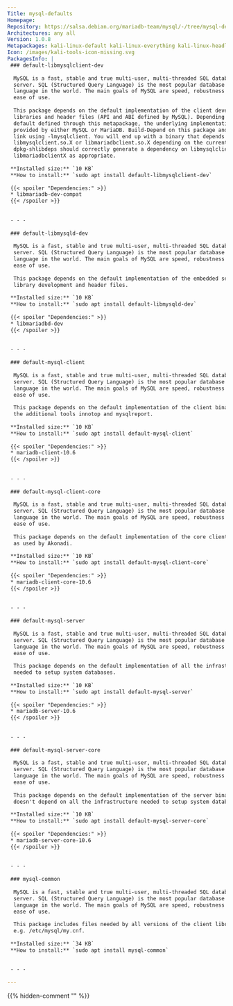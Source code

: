 ```yaml
---
Title: mysql-defaults
Homepage: 
Repository: https://salsa.debian.org/mariadb-team/mysql/-/tree/mysql-defaults/debian/master
Architectures: any all
Version: 1.0.8
Metapackages: kali-linux-default kali-linux-everything kali-linux-headless kali-linux-labs kali-linux-large kali-linux-nethunter kali-tools-exploitation kali-tools-forensics kali-tools-information-gathering kali-tools-passwords kali-tools-social-engineering kali-tools-top10 kali-tools-vulnerability kali-tools-web 
Icon: /images/kali-tools-icon-missing.svg
PackagesInfo: |
 ### default-libmysqlclient-dev
 
  MySQL is a fast, stable and true multi-user, multi-threaded SQL database
  server. SQL (Structured Query Language) is the most popular database query
  language in the world. The main goals of MySQL are speed, robustness and
  ease of use.
   
  This package depends on the default implementation of the client development
  libraries and header files (API and ABI defined by MySQL). Depending on the
  default defined through this metapackage, the underlying implementation may be
  provided by either MySQL or MariaDB. Build-Depend on this package and then
  link using -lmysqlclient. You will end up with a binary that depends on either
  libmysqlclient.so.X or libmariadbclient.so.X depending on the current default.
  dpkg-shlibdeps should correctly generate a dependency on libmysqlclientX or
  libmariadbclientX as appropriate.
 
 **Installed size:** `10 KB`  
 **How to install:** `sudo apt install default-libmysqlclient-dev`  
 
 {{< spoiler "Dependencies:" >}}
 * libmariadb-dev-compat
 {{< /spoiler >}}
 
 
 - - -
 
 ### default-libmysqld-dev
 
  MySQL is a fast, stable and true multi-user, multi-threaded SQL database
  server. SQL (Structured Query Language) is the most popular database query
  language in the world. The main goals of MySQL are speed, robustness and
  ease of use.
   
  This package depends on the default implementation of the embedded server
  library development and header files.
 
 **Installed size:** `10 KB`  
 **How to install:** `sudo apt install default-libmysqld-dev`  
 
 {{< spoiler "Dependencies:" >}}
 * libmariadbd-dev
 {{< /spoiler >}}
 
 
 - - -
 
 ### default-mysql-client
 
  MySQL is a fast, stable and true multi-user, multi-threaded SQL database
  server. SQL (Structured Query Language) is the most popular database query
  language in the world. The main goals of MySQL are speed, robustness and
  ease of use.
   
  This package depends on the default implementation of the client binaries and
  the additional tools innotop and mysqlreport.
 
 **Installed size:** `10 KB`  
 **How to install:** `sudo apt install default-mysql-client`  
 
 {{< spoiler "Dependencies:" >}}
 * mariadb-client-10.6
 {{< /spoiler >}}
 
 
 - - -
 
 ### default-mysql-client-core
 
  MySQL is a fast, stable and true multi-user, multi-threaded SQL database
  server. SQL (Structured Query Language) is the most popular database query
  language in the world. The main goals of MySQL are speed, robustness and
  ease of use.
   
  This package depends on the default implementation of the core client files,
  as used by Akonadi.
 
 **Installed size:** `10 KB`  
 **How to install:** `sudo apt install default-mysql-client-core`  
 
 {{< spoiler "Dependencies:" >}}
 * mariadb-client-core-10.6
 {{< /spoiler >}}
 
 
 - - -
 
 ### default-mysql-server
 
  MySQL is a fast, stable and true multi-user, multi-threaded SQL database
  server. SQL (Structured Query Language) is the most popular database query
  language in the world. The main goals of MySQL are speed, robustness and
  ease of use.
   
  This package depends on the default implementation of all the infrastructure
  needed to setup system databases.
 
 **Installed size:** `10 KB`  
 **How to install:** `sudo apt install default-mysql-server`  
 
 {{< spoiler "Dependencies:" >}}
 * mariadb-server-10.6
 {{< /spoiler >}}
 
 
 - - -
 
 ### default-mysql-server-core
 
  MySQL is a fast, stable and true multi-user, multi-threaded SQL database
  server. SQL (Structured Query Language) is the most popular database query
  language in the world. The main goals of MySQL are speed, robustness and
  ease of use.
   
  This package depends on the default implementation of the server binaries but
  doesn't depend on all the infrastructure needed to setup system databases.
 
 **Installed size:** `10 KB`  
 **How to install:** `sudo apt install default-mysql-server-core`  
 
 {{< spoiler "Dependencies:" >}}
 * mariadb-server-core-10.6
 {{< /spoiler >}}
 
 
 - - -
 
 ### mysql-common
 
  MySQL is a fast, stable and true multi-user, multi-threaded SQL database
  server. SQL (Structured Query Language) is the most popular database query
  language in the world. The main goals of MySQL are speed, robustness and
  ease of use.
   
  This package includes files needed by all versions of the client library,
  e.g. /etc/mysql/my.cnf.
 
 **Installed size:** `34 KB`  
 **How to install:** `sudo apt install mysql-common`  
 
 
 - - -
 
---
```

{{% hidden-comment "<!--Do not edit anything above this line-->" %}}
